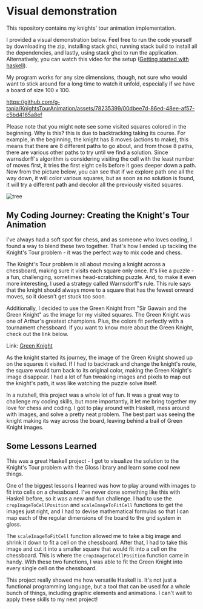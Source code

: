 # Visual demonstration
This repository contains my knights' tour animation implementation.

I provided a visual demonstration below. Feel free to run the code yourself by downloading the zip, installing stack ghci, running stack build to install all the dependencies, and lastly, using stack ghci to run the application. Alternatively, you can watch this video for the setup ([Getting started with haskell](https://www.youtube.com/watch?v=YNkMcNM0dJI)). 

My program works for any size dimensions, though, not sure who would want to stick around for a long time to watch it unfold, especially if we have a board of size 100 x 100.

https://github.com/g-tapia/KnightsTourAnimation/assets/78235399/00dbee7d-86ed-48ee-af57-c5bd4165a8ef

Please note that you might note see some visited squares colored in the beginning. Why is this? this is due to backtracking taking its course. For example, in the beginning, the knight has 8 moves (actions to make), this means that there are 8 different paths to go about, and from those 8 paths, there are various other paths to try until we find a solution. Since warnsdorff's algorithm is considering visiting the cell with the least number of moves first, it tries the first eight cells before it goes deeper down a path. Now from the picture below, you can see that if we explore path one all the way down, it will color various squares, but as soon as no solution is found, it will try a different path and decolor all the previously visited squares.

![tree](https://github.com/g-tapia/KnightsTourAnimation/assets/78235399/44d2d684-f36c-40f8-998c-13d0c6ea673a)


## My Coding Journey: Creating the Knight's Tour Animation
I've always had a soft spot for chess, and as someone who loves coding, I found a way to blend these two together. That's how I ended up tackling the Knight's Tour problem - it was the perfect way to mix code and chess.

The Knight's Tour problem is all about moving a knight across a chessboard, making sure it visits each square only once. It's like a puzzle - a fun, challenging, sometimes head-scratching puzzle. And, to make it even more interesting, I used a strategy called Warnsdorff's rule. This rule says that the knight should always move to a square that has the fewest onward moves, so it doesn't get stuck too soon.

Additionally, I decided to use the Green Knight from "Sir Gawain and the Green Knight" as the image for my visited squares. The Green Knight was one of Arthur's greatest champions. Plus, the colors fit perfectly with a tournament chessboard. If you want to know more about the Green Knight, check out the link below.

Link: [Green Knight](https://en.wikipedia.org/wiki/Green_Knight)

As the knight started its journey, the image of the Green Knight showed up on the squares it visited. If I had to backtrack and change the knight's route, the square would turn back to its original color, making the Green Knight's image disappear. I had a lot of fun tweaking images and pixels to map out the knight's path, it was like watching the puzzle solve itself.

In a nutshell, this project was a whole lot of fun. It was a great way to challenge my coding skills, but more importantly, it let me bring together my love for chess and coding. I got to play around with Haskell, mess around with images, and solve a pretty neat problem. The best part was seeing the knight making its way across the board, leaving behind a trail of Green Knight images.

## Some Lessons Learned

This was a great Haskell project - I got to visualize the solution to the Knight's Tour problem with the Gloss library and learn some cool new things.

One of the biggest lessons I learned was how to play around with images to fit into cells on a chessboard. I've never done something like this with Haskell before, so it was a new and fun challenge. I had to use the `cropImageToCellPosition` and `scaleImageToFitCell` functions to get the images just right, and I had to devise mathematical formulas so that I can map each of the regular dimensions of the board to the grid system in gloss.

The `scaleImageToFitCell` function allowed me to take a big image and shrink it down to fit a cell on the chessboard. After that, I had to take this image and cut it into a smaller square that would fit into a cell on the chessboard. This is where the `cropImageToCellPosition` function came in handy. With these two functions, I was able to fit the Green Knight into every single cell on the chessboard.

This project really showed me how versatile Haskell is. It's not just a functional programming language, but a tool that can be used for a whole bunch of things, including graphic elements and animations. I can't wait to apply these skills to my next project!
